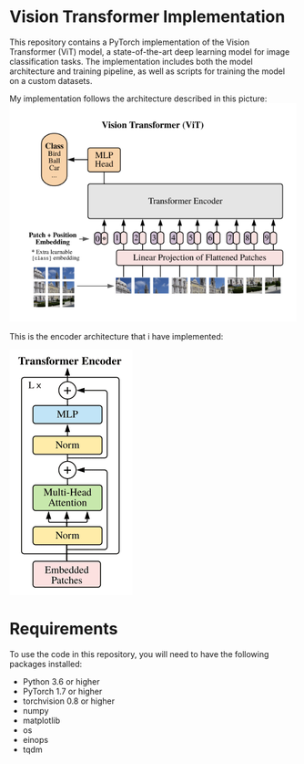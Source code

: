 # Vision Transformer Implementation
This repository contains a PyTorch implementation of the Vision Transformer (ViT) model, a state-of-the-art deep learning model for image classification tasks. The implementation includes both the model architecture and training pipeline, as well as scripts for training the model on a custom datasets.



My implementation follows the architecture described in this picture:
<img src = 'Images/VIT.png' alt = 'VIT'> 


This is the encoder architecture that i have implemented:

<img src = 'Images/Encoder.png' alt = 'Encoder'>
  

# Requirements
To use the code in this repository, you will need to have the following packages installed:
- Python 3.6 or higher
- PyTorch 1.7 or higher
- torchvision 0.8 or higher
- numpy
- matplotlib
- os 
- einops
- tqdm
